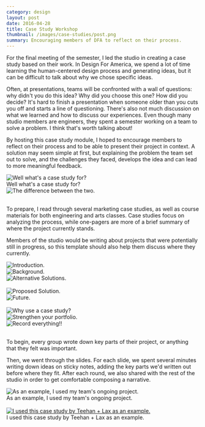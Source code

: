 ```yaml
---
category: design
layout: post
date: 2016-04-28
title: Case Study Workshop
thumbnail: /images/case-studies/post.png
summary: Encouraging members of DFA to reflect on their process.
---
```

For the final meeting of the semester, I led the studio in creating a case study based on their work. In Design For America, we spend a lot of time learning the human-centered design process and generating ideas, but it can be difficult to talk about why we chose specific ideas. 


Often, at presentations, teams will be confronted with a wall of questions: why didn't you do this idea? Why did you choose this one? How did you decide? It's hard to finish a presentation when someone older than you cuts you off and starts a line of questioning. There's also not much discussion on what we learned and how to discuss our experiences. Even though many studio members are engineers, they spent a semester working on a team to solve a problem. I think that's worth talking about!

By hosting this case study module, I hoped to encourage members to reflect on their process and to be able to present their project in context. A solution may seem simple at first, but explaining the problem the team set out to solve, and the challenges they faced, develops the idea and can lead to more meaningful feedback. 

<div class = "post-image gall">
<image alt ="Well what's a case study for?" src= "/images/case-studies/cs(2).png"/> <br/>
Well what's a case study for?
</div><!--
--><div class = "post-image gall">
<image alt ="The difference between the two." src= "/images/case-studies/cs(3).png"/> <br/>
</div><br/>

To prepare, I read through several marketing case studies, as well as course materials for both engineering and arts classes. Case studies focus on analyzing the process, while one-pagers are more of a brief summary of where the project currently stands. 

Members of the studio would be writing about projects that were potentially still in progress, so this template should also help them discuss where they currently.

<div class = "post-image gall">
<image alt ="Introduction." src= "/images/case-studies/cs(4).png"/> <br/>
</div><!--
--><div class = "post-image gall">
<image alt ="Background." src= "/images/case-studies/cs(5).png"/> <br/>
</div><!--
--><div class = "post-image gall">
<image alt ="Alternative Solutions." src= "/images/case-studies/cs(6).png"/> <br/>
</div>
<br/>

<div class = "post-image gall">
<image alt ="Proposed Solution." src= "/images/case-studies/cs(7).png"/> <br/>
</div><!--
--><div class = "post-image gall">
<image alt ="Future." src= "/images/case-studies/cs(8).png"/> <br/>
</div>
<br/>

<div class = "post-image gall">
<image alt ="Why use a case study?" src= "/images/case-studies/cs(9).png"/> <br/>
</div><!--
--><div class = "post-image gall">
<image alt ="Strengthen your portfolio." src= "/images/case-studies/cs(10).png"/> <br/>
</div><!--
--><div class = "post-image gall">
<image alt ="Record everything!!" src= "/images/case-studies/cs(11).png"/> <br/>
</div>
<br/>

To begin, every group wrote down key parts of their project, or anything that they felt was important.

Then, we went through the slides. For each slide, we spent several minutes writing down ideas on sticky notes, adding the key parts we'd written out before where they fit. After each round, we also shared with the rest of the studio in order to get comfortable composing a narrative.

<div class = "post-image">
<image alt ="As an example, I used my team's ongoing project." src= "/images/case-studies/post.png"/> <br/>
As an example, I used my team's ongoing project. 
</div>
<br/>

<div class = "post-image gall"> <a href= "http://www.teehanlax.com/story/shipwire/" target="_blank">
<image alt ="I used this case study by Teehan + Lax as an example." src= "/images/case-studies/cs(12).png"/> </a> <br/>
I used this case study by Teehan + Lax as an example.
</div>
<br/>



